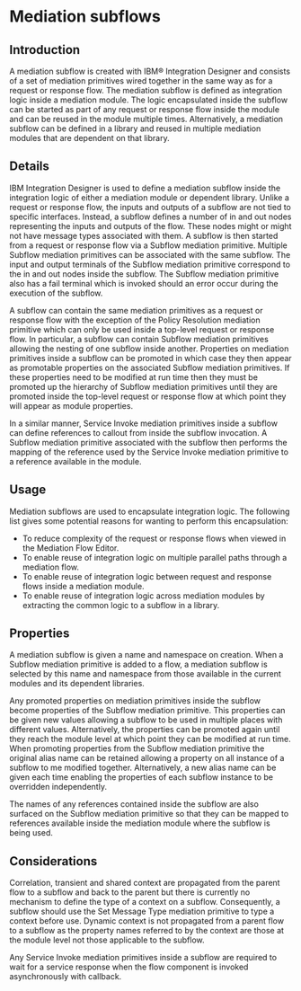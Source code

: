 # Mediation subflows

## Introduction

A mediation subflow is created
with IBM® Integration
Designer and
consists of a set of mediation primitives wired together in the same
way as for a request or response flow. The mediation subflow is defined
as integration logic inside a mediation module. The logic encapsulated
inside the subflow can be started as part of any request or response
flow inside the module and can be reused in the module multiple times.
Alternatively, a mediation subflow can be defined in a library and
reused in multiple mediation modules that are dependent on that library.

## Details

IBM Integration
Designer is
used to define a mediation subflow inside the integration logic of
either a mediation module or dependent library. Unlike a request or
response flow, the inputs and outputs of a subflow are not tied to
specific interfaces. Instead, a subflow defines a number of in and
out nodes representing the inputs and outputs of the flow. These nodes
might or might not have message types associated with them. A subflow
is then started from a request or response flow via a Subflow mediation
primitive. Multiple Subflow mediation primitives can be associated
with the same subflow. The input and output terminals of the Subflow
mediation primitive correspond to the in and out nodes inside the
subflow. The Subflow mediation primitive also has a fail terminal
which is invoked should an error occur during the execution of the
subflow.

A subflow can contain the same mediation primitives
as a request or response flow with the exception of the Policy Resolution
mediation primitive which can only be used inside a top-level request
or response flow. In particular, a subflow can contain Subflow mediation
primitives allowing the nesting of one subflow inside another. Properties
on mediation primitives inside a subflow can be promoted in which
case they then appear as promotable properties on the associated Subflow
mediation primitives. If these properties need to be modified at run
time then they must be promoted up the hierarchy of Subflow mediation
primitives until they are promoted inside the top-level request or
response flow at which point they will appear as module properties.

In
a similar manner, Service Invoke mediation primitives inside a subflow
can define references to callout from inside the subflow invocation.
A Subflow mediation primitive associated with the subflow then performs
the mapping of the reference used by the Service Invoke mediation
primitive to a reference available in the module.

## Usage

Mediation subflows are used to encapsulate
integration logic. The following list gives some potential reasons
for wanting to perform this encapsulation:

- To reduce complexity of the request or response flows when viewed
in the Mediation Flow Editor.
- To enable reuse of integration logic on multiple parallel paths
through a mediation flow.
- To enable reuse of integration logic between request and response
flows inside a mediation module.
- To enable reuse of integration logic across mediation modules
by extracting the common logic to a subflow in a library.

## Properties

A mediation subflow is given
a name and namespace on creation. When a Subflow mediation primitive
is added to a flow, a mediation subflow is selected by this name and
namespace from those available in the current modules and its dependent
libraries.

Any promoted properties on mediation primitives
inside the subflow become properties of the Subflow mediation primitive.
This properties can be given new values allowing a subflow to be used
in multiple places with different values. Alternatively, the properties
can be promoted again until they reach the module level at which point
they can be modified at run time. When promoting properties from the
Subflow mediation primitive the original alias name can be retained
allowing a property on all instance of a subflow to me modified together.
Alternatively, a new alias name can be given each time enabling the
properties of each subflow instance to be overridden independently.

The names of any references contained inside the subflow
are also surfaced on the Subflow mediation primitive so that they
can be mapped to references available inside the mediation module
where the subflow is being used.

## Considerations

Correlation, transient and
shared context are propagated from the parent flow to a subflow and
back to the parent but there is currently no mechanism to define the
type of a context on a subflow. Consequently, a subflow should use
the Set Message Type mediation primitive to type a context before
use. Dynamic context is not propagated from a parent flow to a subflow
as the property names referred to by the context are those at the
module level not those applicable to the subflow.

Any Service
Invoke mediation primitives inside a subflow are required to wait
for a service response when the flow component is invoked asynchronously
with callback.